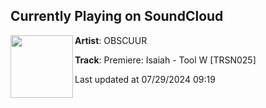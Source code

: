 ## Currently Playing on SoundCloud

[<img align="left" width="100" src="https://i1.sndcdn.com/artworks-6n9zXsJ68hldfFQ9-Fzm9HA-t500x500.jpg">](https://soundcloud.com/obscuurrecords/premiere-isaiah-tool-w-trsn025?in=transition_ofc/sets/va-delirium-vol-ii-trsn025)

**Artist**: OBSCUUR 

**Track**: Premiere: Isaiah - Tool W [TRSN025]

Last updated at 07/29/2024 09:19
